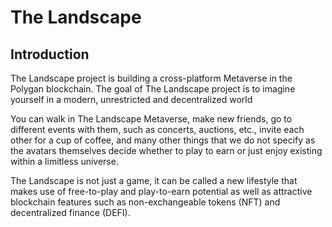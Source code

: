 # The Landscape

## Introduction

The Landscape project is building a cross-platform Metaverse in the Polygan blockchain. The goal of The Landscape project is to imagine yourself in a modern, unrestricted and decentralized world&#x20;

You can walk in The Landscape Metaverse, make new friends, go to different events with them, such as concerts, auctions, etc., invite each other for a cup of coffee, and many other things that we do not specify as the avatars themselves decide whether to play to earn or just enjoy existing within a limitless universe.&#x20;

The Landscape is not just a game, it can be called a new lifestyle that makes use of free-to-play and play-to-earn potential as well as attractive blockchain features such as non-exchangeable tokens (NFT) and decentralized finance (DEFI).
